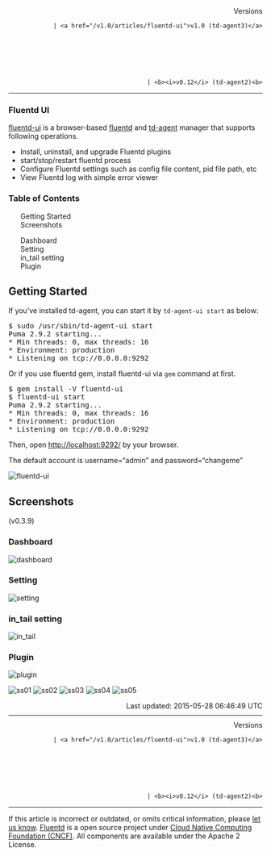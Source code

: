 <section id="main">
<div id="page">
<div class="topic_content">
<article>
<div style="text-align:right">
<div style="text-align:right">
Versions 
  
    
    | <a href="/v1.0/articles/fluentd-ui">v1.0 (td-agent3)</a>
    
  

  

  
    
    | <b><i>v0.12</i> (td-agent2)<b>
</b></b>
</div>
</div>
<hr size="1" style="margin-top: 10px; margin-bottom: 10px; color: rgba(0, 0, 0, .15);"/>
<hgroup>
<h1>Fluentd UI</h1>
</hgroup>
<p><a href="https://github.com/fluent/fluentd-ui">fluentd-ui</a> is a browser-based <a href="http://fluentd.org/">fluentd</a> and <a href="http://docs.treasuredata.com/articles/td-agent">td-agent</a> manager that supports following operations.</p>
<ul>
<li>Install, uninstall, and upgrade Fluentd plugins</li>
<li>start/stop/restart fluentd process</li>
<li>Configure Fluentd settings such as config file content, pid file path, etc</li>
<li>View Fluentd log with simple error viewer</li>
</ul>
<a name="getting-started"></a>
<section id="table-of-contents"><h3>Table of Contents</h3>
<ul id="toc">
<li class="toc-item"><a href="#getting-started">Getting Started</a></li>
<li class="toc-item"><a href="#screenshots">Screenshots</a></li>
<ul class="sub-toc">
<li class="sub-toc-item"><a href="#dashboard">Dashboard</a></li>
<li class="sub-toc-item"><a href="#setting">Setting</a></li>
<li class="sub-toc-item"><a href="#in_tail-setting">in_tail setting</a></li>
<li class="sub-toc-item"><a href="#plugin">Plugin</a></li>
</ul>
</ul>
</section>
<h2>Getting Started</h2>
<p>If you’ve installed td-agent, you can start it by <code>td-agent-ui start</code> as below:</p>
<pre class="CodeRay">$ sudo /usr/sbin/td-agent-ui start
Puma 2.9.2 starting...
* Min threads: 0, max threads: 16
* Environment: production
* Listening on tcp://0.0.0.0:9292
</pre>
<p>Or if you use fluentd gem, install fluentd-ui via <code>gem</code> command at first.</p>
<pre class="CodeRay">$ gem install -V fluentd-ui
$ fluentd-ui start
Puma 2.9.2 starting...
* Min threads: 0, max threads: 16
* Environment: production
* Listening on tcp://0.0.0.0:9292
</pre>
<p>Then, open <a href="http://localhost:9292/">http://localhost:9292/</a> by your browser.</p>
<p>The default account is username=“admin” and password=“changeme”</p>
<p><img alt="fluentd-ui" src="/images/fluentd-ui/fluentd-ui.gif"/></p>
<a name="screenshots"></a><h2>Screenshots</h2>
<p>(v0.3.9)</p>
<a name="dashboard"></a><h3>Dashboard</h3>
<p><img alt="dashboard" src="/images/fluentd-ui/dashboard.gif"/></p>
<a name="setting"></a><h3>Setting</h3>
<p><img alt="setting" src="/images/fluentd-ui/setting.gif"/></p>
<a name="in_tail-setting"></a><h3>in_tail setting</h3>
<p><img alt="in_tail" src="/images/fluentd-ui/in_tail.gif"/></p>
<a name="plugin"></a><h3>Plugin</h3>
<p><img alt="plugin" src="/images/fluentd-ui/plugin.gif"/></p>
<p><img alt="ss01" src="/images/fluentd-ui/01.png"/>
<img alt="ss02" src="/images/fluentd-ui/02.png"/>
<img alt="ss03" src="/images/fluentd-ui/03.png"/>
<img alt="ss04" src="/images/fluentd-ui/04.png"/>
<img alt="ss05" src="/images/fluentd-ui/05.png"/></p>
<div style="text-align:right">
  Last updated: 2015-05-28 06:46:49 UTC
  </div>
<hr size="1" style="margin-top: 10px; margin-bottom: 10px; color: rgba(0, 0, 0, .15);"/>
<div style="text-align:right">
Versions 
  
    
    | <a href="/v1.0/articles/fluentd-ui">v1.0 (td-agent3)</a>
    
  

  

  
    
    | <b><i>v0.12</i> (td-agent2)<b>
</b></b>
</div>
<hr size="1" style="margin-top: 10px; margin-bottom: 10px; color: rgba(0, 0, 0, .15);"/>
<p>
    If this article is incorrect or outdated, or omits critical information, please <a href="https://github.com/fluent/fluentd-docs/issues?state=open">let us know</a>. <a href="http://www.fluentd.org/">Fluentd</a> is a  open source project under <a href="https://cncf.io/">Cloud Native Computing Foundation (CNCF)</a>. All components are available under the Apache 2 License.
  </p>
</article>
</div>
<!-- /#topic_content -->
</div>
<!-- /#page -->
</section>